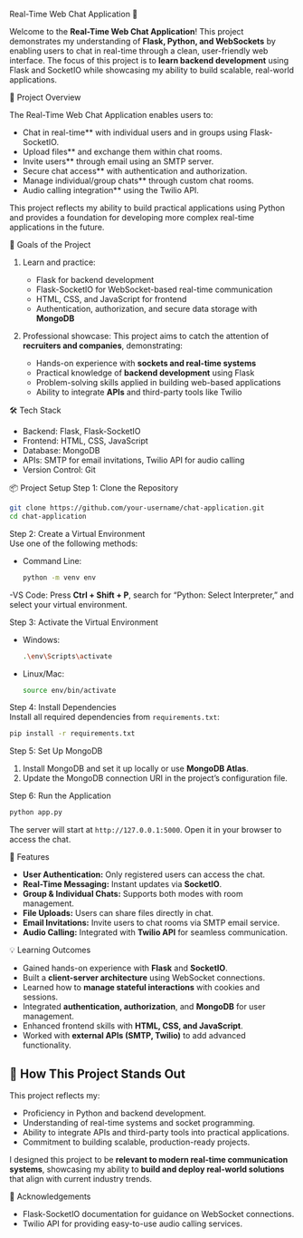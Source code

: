 
 Real-Time Web Chat Application 💬

Welcome to the **Real-Time Web Chat Application**! This project demonstrates my understanding of **Flask, Python, and WebSockets** by enabling users to chat in real-time through a clean, user-friendly web interface. The focus of this project is to **learn backend development** using Flask and SocketIO while showcasing my ability to build scalable, real-world applications.

🚀 Project Overview  

The Real-Time Web Chat Application enables users to:  
- Chat in real-time** with individual users and in groups using Flask-SocketIO.  
- Upload files** and exchange them within chat rooms.  
- Invite users** through email using an SMTP server.  
- Secure chat access** with authentication and authorization.  
- Manage individual/group chats** through custom chat rooms.  
- Audio calling integration** using the Twilio API.  

This project reflects my ability to build practical applications using Python and provides a foundation for developing more complex real-time applications in the future.

 🎯 Goals of the Project

1. Learn and practice:
   - Flask for backend development  
   - Flask-SocketIO for WebSocket-based real-time communication  
   - HTML, CSS, and JavaScript for frontend  
   - Authentication, authorization, and secure data storage with **MongoDB**  

2. Professional showcase:
   This project aims to catch the attention of **recruiters and companies**, demonstrating:
   - Hands-on experience with **sockets and real-time systems**  
   - Practical knowledge of **backend development** using Flask  
   - Problem-solving skills applied in building web-based applications  
   - Ability to integrate **APIs** and third-party tools like Twilio  

🛠️ Tech Stack

- Backend: Flask, Flask-SocketIO  
- Frontend: HTML, CSS, JavaScript  
- Database: MongoDB  
- APIs: SMTP for email invitations, Twilio API for audio calling  
- Version Control: Git  

📦 Project Setup
 Step 1: Clone the Repository  
```bash
git clone https://github.com/your-username/chat-application.git
cd chat-application
```

Step 2: Create a Virtual Environment  
Use one of the following methods:  
- Command Line: 
  ```bash
  python -m venv env
  ```
-VS Code:
  Press **Ctrl + Shift + P**, search for “Python: Select Interpreter,” and select your virtual environment.

 Step 3: Activate the Virtual Environment  
- Windows:
  ```bash
  .\env\Scripts\activate
  ```
- Linux/Mac:
  ```bash
  source env/bin/activate
  ```

 Step 4: Install Dependencies  
Install all required dependencies from `requirements.txt`:  
```bash
pip install -r requirements.txt
```

 Step 5: Set Up MongoDB  
1. Install MongoDB and set it up locally or use **MongoDB Atlas**.  
2. Update the MongoDB connection URI in the project’s configuration file.

 Step 6: Run the Application  
```bash
python app.py
```

The server will start at `http://127.0.0.1:5000`. Open it in your browser to access the chat.

 🌟 Features

- **User Authentication:** Only registered users can access the chat.  
- **Real-Time Messaging:** Instant updates via **SocketIO**.  
- **Group & Individual Chats:** Supports both modes with room management.  
- **File Uploads:** Users can share files directly in chat.  
- **Email Invitations:** Invite users to chat rooms via SMTP email service.  
- **Audio Calling:** Integrated with **Twilio API** for seamless communication.  


💡 Learning Outcomes

- Gained hands-on experience with **Flask** and **SocketIO**.  
- Built a **client-server architecture** using WebSocket connections.  
- Learned how to **manage stateful interactions** with cookies and sessions.  
- Integrated **authentication, authorization**, and **MongoDB** for user management.  
- Enhanced frontend skills with **HTML, CSS, and JavaScript**.  
- Worked with **external APIs (SMTP, Twilio)** to add advanced functionality.  


## 🎯 How This Project Stands Out  

This project reflects my:  
- Proficiency in Python and backend development.  
- Understanding of real-time systems and socket programming.  
- Ability to integrate APIs and third-party tools into practical applications.  
- Commitment to building scalable, production-ready projects.  

I designed this project to be **relevant to modern real-time communication systems**, showcasing my ability to **build and deploy real-world solutions** that align with current industry trends.  


 🙌 Acknowledgements  

- Flask-SocketIO documentation for guidance on WebSocket connections.  
- Twilio API for providing easy-to-use audio calling services.  

